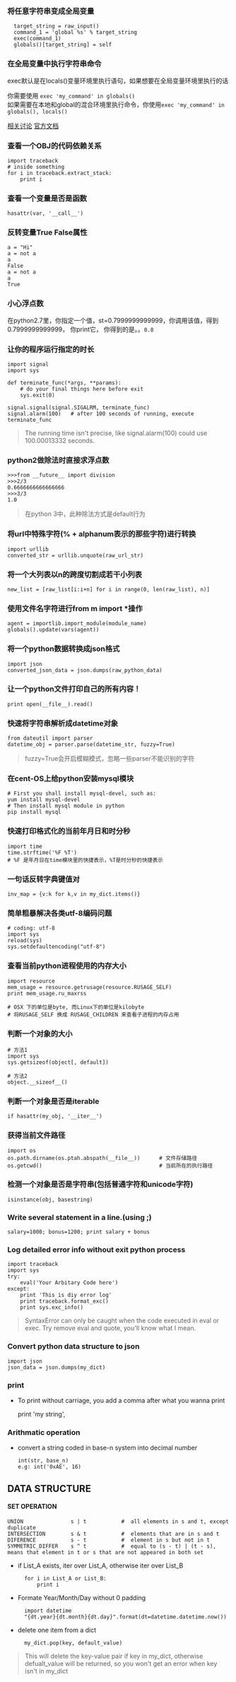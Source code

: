 ### 将任意字符串变成全局变量

      target_string = raw_input()
      command_1 = 'global %s' % target_string
      exec(command_1)
      globals()[target_string] = self



### 在全局变量中执行字符串命令
exec默认是在locals()变量环境里执行语句，如果想要在全局变量环境里执行的话

你需要使用 `exec 'my_command' in globals()`  
如果需要在本地和global的混合环境里执行命令，你使用`exec 'my_command' in globals(), locals()`  

[相关讨论](http://stackoverflow.com/questions/2083353/cannot-change-global-variables-in-a-function-through-an-exec-statement)
[官方文档](https://docs.python.org/2/reference/simple_stmts.html#the-exec-statement)


### 查看一个OBJ的代码依赖关系
    import traceback
    # inside something
    for i in traceback.extract_stack:
        print i


### 查看一个变量是否是函数
    hasattr(var, '__call__')


### 反转变量True False属性
    a = "Hi"
    a = not a
    a
    False
    a = not a
    a
    True


### 小心浮点数
在python2.7里，你指定一个值，st=0.7999999999999，你调用该值，得到0.7999999999999， 你print它， 你得到的是。。`0.8`


### 让你的程序运行指定的时长
    import signal
    import sys

    def terminate_func(*args, **params):
        # do your final things here before exit
        sys.exit(0)

    signal.signal(signal.SIGALRM, terminate_func)
    signal.alarm(100)   # after 100 seconds of running, execute terminate_func

> The running time isn't precise, like signal.alarm(100) could use 100.00013332 seconds.

### python2做除法时直接求浮点数
    >>>from __future__ import division
    >>>2/3
    0.6666666666666666
    >>>3/3
    1.0

> 在python 3中，此种除法方式是default行为

### 将url中特殊字符(% + alphanum表示的那些字符)进行转换
    import urllib
    converted_str = urllib.unquote(raw_url_str)

### 将一个大列表以n的跨度切割成若干小列表
    new_list = [raw_list[i:i+n] for i in range(0, len(raw_list), n)]

### 使用文件名字符进行from m import *操作
    agent = importlib.import_module(module_name)
    globals().update(vars(agent))

### 将一个python数据转换成json格式
    import json
    converted_json_data = json.dumps(raw_python_data)

### 让一个python文件打印自己的所有内容！
    print open(__file__).read()

### 快速将字符串解析成datetime对象
    from dateutil import parser
    datetime_obj = parser.parse(datetime_str, fuzzy=True)

> fuzzy=True会开启模糊模式，忽略一些parser不能识别的字符

### 在cent-OS上给python安装mysql模块
    # First you shall install mysql-devel, such as:
    yum install mysql-devel
    # Then install mysql module in python
    pip install mysql


### 快速打印格式化的当前年月日和时分秒
    import time
    time.strftime('%F %T')
    # %F 是年月日在time模块里的快捷表示，%T是时分秒的快捷表示

### 一句话反转字典键值对
    inv_map = {v:k for k,v in my_dict.items()}

### 简单粗暴解决各类utf-8编码问题

    # coding: utf-8
    import sys
    reload(sys)
    sys.setdefaultencoding("utf-8")


### 查看当前python进程使用的内存大小
    import resource
    mem_usage = resource.getrusage(resource.RUSAGE_SELF)
    print mem_usage.ru_maxrss

    # OSX 下的单位是byte, 而Linux下的单位是kilobyte
    # 将RUSAGE_SELF 换成 RUSAGE_CHILDREN 来查看子进程的内存占用

### 判断一个对象的大小
    # 方法1
    import sys
    sys.getsizeof(object[, default])

    # 方法2
    object.__sizeof__()

### 判断一个对象是否是iterable
    if hasattr(my_obj, '__iter__')


### 获得当前文件路径
    import os
    os.path.dirname(os.ptah.abspath(__file__))      # 文件存储路径
    os.getcwd()                                     # 当前所在的执行路径

### 检测一个对象是否是字符串(包括普通字符和unicode字符)

    isinstance(obj, basestring)

### Write several statement in a line.(using ;)

    salary=1000; bonus=1200; print salary + bonus


### Log detailed error info without exit python process

    import traceback
    import sys
    try:
        eval('Your Arbitary Code here')
    except:
        print 'This is diy error log'
        print traceback.format_exc()
        print sys.exc_info()

> SyntaxError can only be caught when the code executed in eval or exec. Try remove eval and quote, you'll know what I mean.

### Convert python data structure to json

    import json
    json_data = json.dumps(my_dict)


### print ###

* To print without carriage, you add a comma after what you wanna print

    print 'my string',


### Arithmatic operation ###

* convert a string coded in base-n system into decimal number

      int(str, base_n)
      e.g: int('0xAE', 16)



## DATA STRUCTURE ##


#### SET OPERATION ####

    UNION               s | t           #  all elements in s and t, except duplicate
    INTERSECTION        s & t           #  elements that are in s and t
    DIFERENCE           s - t           #  element in s but not in t
    SYMMETRIC_DIFFER    s ^ t           #  equal to (s - t) | (t - s), means that element in t or s that are not appeared in both set



* if List_A exists, iter over List_A, otherwise iter over List_B

        for i in List_A or List_B:
            print i

* Formate Year/Month/Day without 0 padding

        import datetime
        "{dt.year}{dt.month}{dt.day}".format(dt=datetime.datetime.now())

* delete one item from a dict

        my_dict.pop(key, default_value)

>   This will delete the key-value pair if key in my_dict, otherwise defualt_value will be returned, so you won't get an error when key isn't in my_dict

